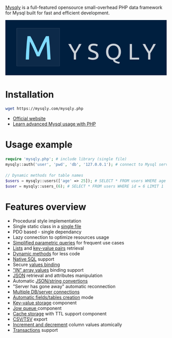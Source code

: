 [Mysqly](https://mysqly.com/) is a full-featured opensource small-overhead PHP data framework for Mysql built for fast and efficient development.

<p align="center">
  <a href="https://mysqly.com/"><img src="/mysqly.png"/></a>
</p>

# Installation
```bash
wget https://mysqly.com/mysqly.php
```

- [Official website](https://mysqly.com/)
- [Learn advanced Mysql usage with PHP](https://mysqly.com/educate)

# Usage example
```php
require 'mysqly.php'; # include library (single file)
mysqly::auth('user', 'pwd', 'db', '127.0.0.1'); # connect to Mysql server

// Dynamic methods for table names
$users = mysqly::users(['age' => 25]); # SELECT * FROM users WHERE age = 25
$user = mysqly::users_(6); # SELECT * FROM users WHERE id = 6 LIMIT 1
```

# Features overview

<ul class="contents">
  <li>Procedural style implementation</li>
  <li>Single static class in a <a href="#install">single file</a></li>
  <li>PDO based - single dependancy</li>
  <li>Lazy connection to optimize resources usage</li>
  <li><a href="#retrieve">Simplified parametric queries</a> for frequent use cases</li>
  <li><a href="#lists">Lists</a> and <a href="#key_values">key-value pairs</a> retrieval</li>
  <li><a href="#dynamic">Dynamic methods</a> for less code</li>
  <li><a href="#sql">Native SQL</a> support</li>
  <li>Secure <a href="#binding">values binding</a></li>
  <li><a href="#in_binding">"IN" array values</a> binding support</li>
  <li><a href="#json">JSON</a> retrieval and attributes manipulation</li>
  <li>Automatic <a href="#json_retrieve">JSON/string convertions</a></li>
  <li>"Server has gone away" automatic reconnection</li>
  <li><a href="#multiple_dbs">Multiple DB/server connections</a></li>
  <li><a href="#auto_creation">Automatic fields/tables creation</a> mode</li>
  <li><a href="#key_value_storage">Key-value storage</a> component</li>
  <li><a href="#job_queue">Jow queue </a> component</li>
  <li><a href="#cache_storage">Cache storage</a> with TTL support component</li>
  <li><a href="#export">CSV/TSV</a> export</li>
  <li><a href="#increments">Increment and decrement</a> column values atomically</li>
  <li><a href="#transactions">Transactions</a> support</li>
</ul>
